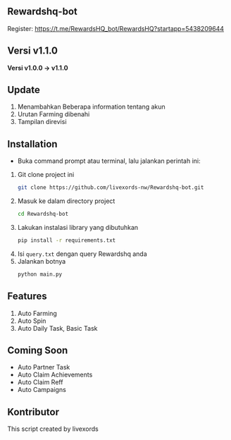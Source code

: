 ## Rewardshq-bot
Register: https://t.me/RewardsHQ_bot/RewardsHQ?startapp=5438209644

## Versi v1.1.0
**Versi v1.0.0 -> v1.1.0**

## Update
1. Menambahkan Beberapa information tentang akun
2. Urutan Farming dibenahi
3. Tampilan direvisi

## Installation
- Buka command prompt atau terminal, lalu jalankan perintah ini:
1. Git clone project ini
    ```bash
    git clone https://github.com/livexords-nw/Rewardshq-bot.git

2. Masuk ke dalam directory project
    ```bash
    cd Rewardshq-bot

3. Lakukan instalasi library yang dibutuhkan
    ```bash
    pip install -r requirements.txt

4. Isi `query.txt` dengan query Rewardshq anda
5. Jalankan botnya
    ```bash
    python main.py

## Features
1. Auto Farming
2. Auto Spin
3. Auto Daily Task, Basic Task

## Coming Soon
- Auto Partner Task
- Auto Claim Achievements
- Auto Claim Reff
- Auto Campaigns

## Kontributor
This script created by livexords